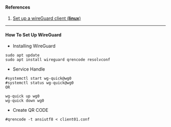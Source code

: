 #### References 
  1. [Set up a wireGuard client (**linux**)](client_wireguard_linux.md)
---
#### How To Set Up WireGuard
   * Installing WireGuard 
```
sudo apt update
sudo apt install wireguard qrencode resolvconf 
```
   * Service Handle
```
#systemctl start wg-quick@wg0
#systemctl status wg-quick@wg0
OR 

wg-quick up wg0
wg-quick down wg0

```
  * Create QR CODE 
```
#qrencode -t ansiutf8 < client01.conf
```
